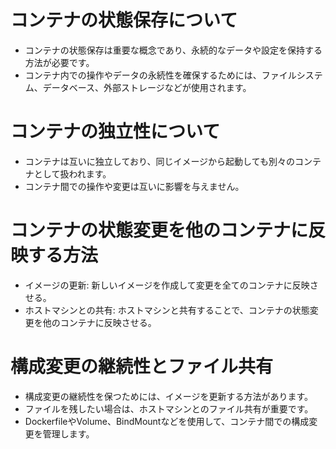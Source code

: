 # コンテナの状態保存について

- コンテナの状態保存は重要な概念であり、永続的なデータや設定を保持する方法が必要です。
- コンテナ内での操作やデータの永続性を確保するためには、ファイルシステム、データベース、外部ストレージなどが使用されます。

# コンテナの独立性について

- コンテナは互いに独立しており、同じイメージから起動しても別々のコンテナとして扱われます。
- コンテナ間での操作や変更は互いに影響を与えません。

# コンテナの状態変更を他のコンテナに反映する方法

- イメージの更新: 新しいイメージを作成して変更を全てのコンテナに反映させる。
- ホストマシンとの共有: ホストマシンと共有することで、コンテナの状態変更を他のコンテナに反映させる。

# 構成変更の継続性とファイル共有

- 構成変更の継続性を保つためには、イメージを更新する方法があります。
- ファイルを残したい場合は、ホストマシンとのファイル共有が重要です。
- DockerfileやVolume、BindMountなどを使用して、コンテナ間での構成変更を管理します。
